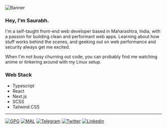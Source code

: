 ![Banner](https://ssvvss.vercel.app/og)

### Hey, I'm Saurabh.

I'm a self-taught front-end web developer based in Maharashtra, India, with a passion for building clean and performant web apps. Learning about how stuff works behind the scenes, and geeking out on web performance and security always get me excited.

When I'm not busy churning out code, you can probably find me watching anime or tinkering around with my Linux setup.

### Web Stack
- Typescript
- React
- Next.js
- SCSS
- Tailwind CSS

<hr/>


[![GPG](https://img.shields.io/badge/GPG%20Key-blue?style=flat-square&logo=gnuprivacyguard&logoColor=white&color=b61a53&labelColor=black)](https://github.com/saurabhchardereal.gpg)
[![MAL](https://img.shields.io/badge/MyAnimeList-blue?style=flat-square&logo=myanimelist&logoColor=white&color=b61a53&labelColor=black)](https://myanimelist.net/animelist/SaurabhCharde)
[![Telegram](https://img.shields.io/badge/Telegram-blue?style=flat-square&logo=telegram&logoColor=white&color=b61a53&labelColor=black)](https://t.me/saurabhcharde)
[![Twitter](https://img.shields.io/badge/Twitter-blue?style=flat-square&logo=twitter&logoColor=white&color=b61a53&labelColor=black)](https://twitter.com/saurabhcharde)
[![Linkedin](https://img.shields.io/badge/LinkedIn-blue?style=flat-square&logo=linkedin&logoColor=white&color=b61a53&labelColor=black)](https://linkedin.com/in/scharde)
